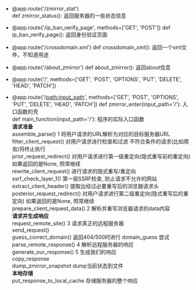 ﻿- @app.route('/zmirror_stat')	
    def zmirror_status():	    返回服务器的一些状态信息
	
- @app.route('/ip_ban_verify_page', methods=['GET', 'POST'])
    def ip_ban_verify_page():	 返回身份验证页面	
	
- @app.route('/crossdomain.xml')
    def crossdomain_xml():	    返回一个xml文件，不知道用途
	
- @app.route('/about_zmirror')
    def about_zmirror():		   返回about信息
	
- @app.route('/', methods=['GET', 'POST', 'OPTIONS', 'PUT', 'DELETE', 'HEAD', 'PATCH'])			
- @app.route('/<path:input_path>', methods=['GET', 'POST', 'OPTIONS', 'PUT', 'DELETE', 'HEAD', 'PATCH'])
    def zmirror_enter(input_path='/'):	    入口函数的壳  	  
    def main_function(input_path='/'):	 程序的实际入口函数      
    **请求准备**   	
    assemble_parse()	1 将用户请求的URL解析为对应的目标服务器URL  	  
    filter_client_request()	对用户请求进行检查和过滤	不符合条件的请求(比如爬虫)将终止执行    
    prior_request_redirect()	对用户请求进行第一级重定向(隐式重写前的重定向)	如果返回的是None, 照常继续    
    rewrite_client_request()	进行请求的隐式重写/重定向  	  
    ssrf_check_layer_1()	第一层SSRF检查, 防止请求不允许的网站   
    extract_client_header()	提取出经过必要重写后的浏览器请求头	    
    posterior_request_redirect()	对用户请求进行第二级重定向(隐式重写后的重定向)	如果返回的是None, 照常继续    
    prepare_client_request_data()	2 解析并重写浏览器请求的data内容  	  
    **请求并生成响应**    	
    request_remote_site()	3 请求真正的远程服务器  	  
    send_request()	    
    guess_correct_domain()	返回404/500时进行 domain_guess 尝试    
    parse_remote_response()	4 解析远程服务器的响应	    
    generate_our_response()	5 生成我们的响应	    
    copy_response	    
    dump_zmirror_snapshot	dump当前状态到文件    
    **本地存储**	      
    put_response_to_local_cache	存储服务器的整个响应	    
